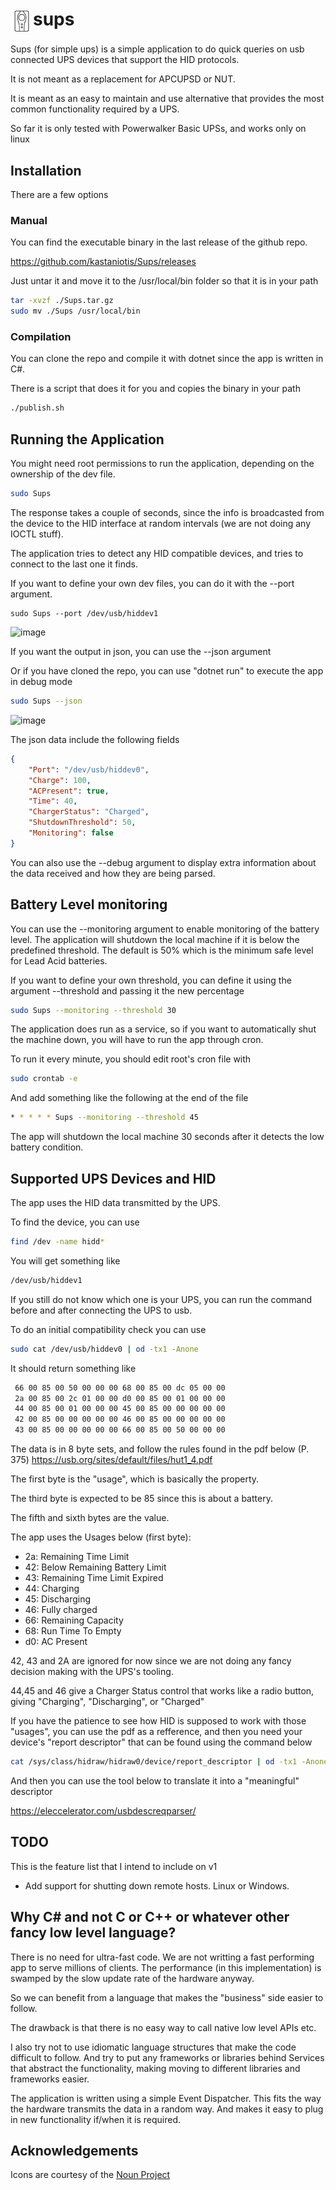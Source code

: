 # <img src="https://github.com/kastaniotis/Sups/blob/master/Sups/ups.png" style="width:36px;" valign="middle">sups

Sups (for simple ups) is a simple application to do quick queries on usb connected UPS devices that support the HID protocols.

It is not meant as a replacement for APCUPSD or NUT. 

It is meant as an easy to maintain and use alternative that provides the most common functionality required by a UPS.

So far it is only tested with Powerwalker Basic UPSs, and works only on linux

## Installation

There are a few options

### Manual

You can find the executable binary in the last release of the github repo. 

https://github.com/kastaniotis/Sups/releases

Just untar it and move it to the /usr/local/bin folder so that it is in your path

``` bash
tar -xvzf ./Sups.tar.gz
sudo mv ./Sups /usr/local/bin
```

### Compilation

You can clone the repo and compile it with dotnet since the app is written in C#. 

There is a script that does it for you and copies the binary in your path

``` bash
./publish.sh
```

## Running the Application

You might need root permissions to run the application, depending on the ownership of the dev file. 

``` bash
sudo Sups
```

The response takes a couple of seconds, since the info is broadcasted from the device to the HID interface at random intervals (we are not doing any IOCTL stuff). 

The application tries to detect any HID compatible devices, and tries to connect to the last one it finds.

If you want to define your own dev files, you can do it with the --port argument.

``` 
sudo Sups --port /dev/usb/hiddev1
```
![image](https://github.com/kastaniotis/Sups/assets/1822122/06eb1e6f-92e3-4ff5-803d-78c194633e14)

If you want the output in json, you can use the --json argument

Or if you have cloned the repo, you can use "dotnet run" to execute the app in debug mode

``` bash
sudo Sups --json
```
![image](https://github.com/kastaniotis/Sups/assets/1822122/53c72a82-0082-4457-aaab-11503a059a7e)

The json data include the following fields

``` json
{
    "Port": "/dev/usb/hiddev0", 
    "Charge": 100,
    "ACPresent": true,
    "Time": 40,
    "ChargerStatus": "Charged",
    "ShutdownThreshold": 50,
    "Monitoring": false
}
```

You can also use the --debug argument to display extra information about the data received and how they are being parsed.

## Battery Level monitoring

You can use the --monitoring argument to enable monitoring of the battery level. The application will shutdown the local machine if it is below
the predefined threshold. The default is 50% which is the minimum safe level for Lead Acid batteries.

If you want to define your own threshold, you can define it using the argument --threshold and passing it the new percentage

``` bash
sudo Sups --monitoring --threshold 30
```

The application does run as a service, so if you want to automatically shut the machine down, you will have to run the app through cron.

To run it every minute, you should edit root's cron file with

``` bash
sudo crontab -e
```
And add something like the following at the end of the file

``` bash
* * * * * Sups --monitoring --threshold 45
```

The app will shutdown the local machine 30 seconds after it detects the low battery condition.


## Supported UPS Devices and HID 

The app uses the HID data transmitted by the UPS. 

To find the device, you can use

``` bash
find /dev -name hidd*
```

You will get something like

``` bash
/dev/usb/hiddev1
```

If you still do not know which one is your UPS, you can run the command before and after connecting the UPS to usb. 

To do an initial compatibility check you can use 

``` bash
sudo cat /dev/usb/hiddev0 | od -tx1 -Anone
```

It should return something like 

``` bash
 66 00 85 00 50 00 00 00 68 00 85 00 dc 05 00 00
 2a 00 85 00 2c 01 00 00 d0 00 85 00 01 00 00 00
 44 00 85 00 01 00 00 00 45 00 85 00 00 00 00 00
 42 00 85 00 00 00 00 00 46 00 85 00 00 00 00 00
 43 00 85 00 00 00 00 00 66 00 85 00 50 00 00 00
```

The data is in 8 byte sets, and follow the rules found in the pdf below (P. 375)
https://usb.org/sites/default/files/hut1_4.pdf 

The first byte is the "usage", which is basically the property. 

The third byte is expected to be 85 since this is about a battery.

The fifth and sixth bytes are the value.

The app uses the Usages below (first byte):

- 2a: Remaining Time Limit
- 42: Below Remaining Battery Limit
- 43: Remaining Time Limit Expired
- 44: Charging
- 45: Discharging
- 46: Fully charged
- 66: Remaining Capacity
- 68: Run Time To Empty
- d0: AC Present

42, 43 and 2A are ignored for now since we are not doing any fancy decision making
with the UPS's tooling.

44,45 and 46 give a Charger Status control that works like a radio button, giving 
"Charging", "Discharging", or "Charged"

If you have the patience to see how HID is supposed to work with those "usages", 
you can use the pdf as a refference, and then you need your device's "report descriptor" 
that can be found using the command below

``` bash
cat /sys/class/hidraw/hidraw0/device/report_descriptor | od -tx1 -Anone
```

And then you can use the tool below to translate it into a "meaningful" descriptor

https://eleccelerator.com/usbdescreqparser/

## TODO
This is the feature list that I intend to include on v1

- Add support for shutting down remote hosts. Linux or Windows.

## Why C# and not C or C++ or whatever other fancy low level language?

There is no need for ultra-fast code. We are not writting a fast performing app to serve millions of clients. The performance (in this implementation) is swamped by the slow update rate of the hardware anyway.

So we can benefit from a language that makes the "business" side easier to follow.

The drawback is that there is no easy way to call native low level APIs etc. 

I also try not to use idiomatic language structures that make the code difficult to follow. And try to put any frameworks or libraries behind Services that abstract the functionality, making moving to different libraries and frameworks easier.

The application is written using a simple Event Dispatcher. This fits the way the hardware transmits the data in a random way. And makes it easy to plug in new functionality if/when it is required.

## Acknowledgements
Icons are courtesy of the [Noun Project](https://thenounproject.com/)
